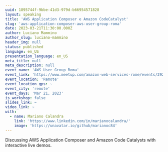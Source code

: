 ```yaml
---
uuid: 1895744f-9bbe-41d3-979d-b66954571828
layout: speaking
title: 'AWS Application Composer e Amazon CodeCatalyst'
slug: 'aws-application-composer-aws-user-group-roma'
date: 2023-03-21T11:30:00.000Z
author: Luciano Mammino
author_slug: luciano-mammino
header_img: null
status: published
language: en_US
presentation_language: en_US
meta_title: null
meta_description: null
event_name: 'AWS User Group Roma'
event_link: 'https://www.meetup.com/amazon-web-services-rome/events/292074298/'
event_location: 'Remote'
event_location_gps: ~
event_city: 'remote'
event_days: 'Mar 21, 2023'
is_workshop: false
slides_link: ~
video_link: ~
with:
  - name: Mariano Calandra
    link: 'https://www.linkedin.com/in/marianocalandra/'
    image: 'https://unavatar.io/github/marianoc84'
---
```


Discussing AWS Application Composer and Amazon Code Catalysts with interactive live demos.
